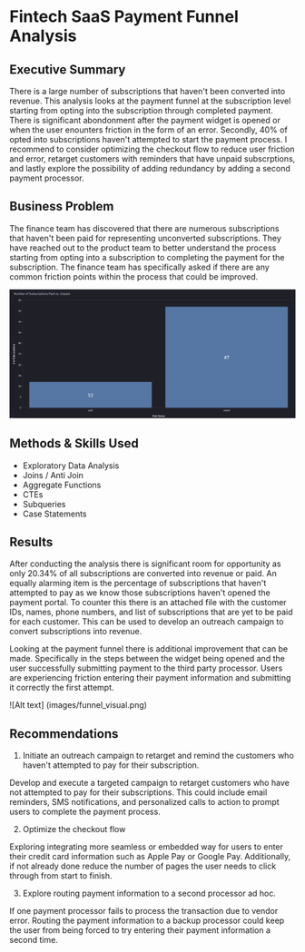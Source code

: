 # Fintech SaaS Payment Funnel Analysis

## Executive Summary

There is a large number of subscriptions that haven't been converted into revenue. This analysis looks at the payment funnel at the subscription level starting from opting into the subscription through completed payment. There is significant abondonment after the payment widget is opened or when the user enounters friction in the form of an error. Secondly, 40% of opted into subscriptions haven't attempted to start the payment process. I recommend to consider optimizing the checkout flow to reduce user friction and error, retarget customers with reminders that have unpaid subscrptions, and lastly explore the possibility of adding redundancy by adding a second payment processor. 

## Business Problem

The finance team has discovered that there are numerous subscriptions that haven't been paid for representing unconverted subscriptions. They have reached out to the product team to better understand the process starting from opting into a subscription to completing the payment for the subscription. The finance team has specifically asked if there are any common friction points within the process that could be improved.

![Alt text](images/paid_vs_unpaid_subs.png)

## Methods & Skills Used
- Exploratory Data Analysis
- Joins / Anti Join
- Aggregate Functions
- CTEs
- Subqueries
- Case Statements

## Results 

After conducting the analysis there is  significant room for opportunity as only 20.34% of all subscriptions are converted into revenue or paid. An equally alarming item is the percentage of subscriptions that haven't attempted to pay as we know those subscriptions haven't opened the payment portal. To counter this there is an attached file with the customer IDs, names, phone numbers, and list of subscriptions that are yet to be paid for each customer. This can be used to develop an outreach campaign to convert subscriptions into revenue.

Looking at the payment funnel there is additional improvement that can be made. Specifically in the steps between the widget being opened and the user successfully submitting payment to the third party processor. Users are experiencing friction entering their payment information and submitting it correctly the first attempt. 

![Alt text] (images/funnel_visual.png)

## Recommendations

1. Initiate an outreach campaign to retarget and remind the customers who haven't attempted to pay for their subscription.

Develop and execute a targeted campaign to retarget customers who have not attempted to pay for their subscriptions. This could include email reminders, SMS notifications, and personalized calls to action to prompt users to complete the payment process.

2. Optimize the checkout flow

Exploring integrating more seamless or embedded way for users to enter their credit card information such as Apple Pay or Google Pay. Additionally, if not already done reduce the number of pages the user needs to click through from start to finish.
   
3. Explore routing payment information to a second processor ad hoc.

If one payment processor fails to process the transaction due to vendor error. Routing the payment information to a backup processor could keep the user from being forced to try entering their payment information a second time.
